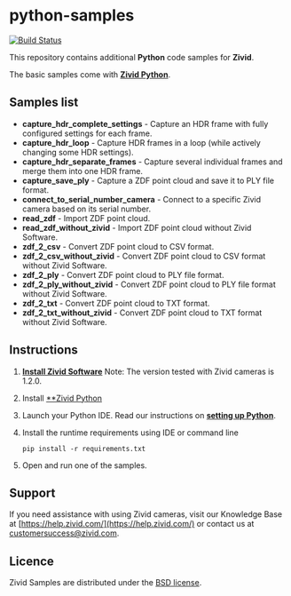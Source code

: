 # python-samples

[![Build Status](https://travis-ci.com/zivid/python-samples.svg?branch=master)](https://travis-ci.com/zivid/python-samples)

This repository contains additional **Python** code samples for **Zivid**.

The basic samples come with [**Zivid Python**](https://github.com/zivid/zivid-python).

## Samples list
- **capture_hdr_complete_settings** - Capture an HDR frame with fully configured settings for each frame.
- **capture_hdr_loop** - Capture HDR frames in a loop (while actively changing some HDR settings).
- **capture_hdr_separate_frames** - Capture several individual frames and merge them into one HDR frame.
- **capture_save_ply** - Capture a ZDF point cloud and save it to PLY file format.
- **connect_to_serial_number_camera** - Connect to a specific Zivid camera based on its serial number.
- **read_zdf** - Import ZDF point cloud.
- **read_zdf_without_zivid** - Import ZDF point cloud without Zivid Software.
- **zdf_2_csv** - Convert ZDF point cloud to CSV format.
- **zdf_2_csv_without_zivid** - Convert ZDF point cloud to CSV format without Zivid Software.
- **zdf_2_ply** - Convert ZDF point cloud to PLY file format.
- **zdf_2_ply_without_zivid** - Convert ZDF point cloud to PLY file format without Zivid Software.
- **zdf_2_txt** - Convert ZDF point cloud to TXT format.
- **zdf_2_txt_without_zivid** - Convert ZDF point cloud to TXT format without Zivid Software.

## Instructions

1. [**Install Zivid Software**](https://www.zivid.com/downloads)
Note: The version tested with Zivid cameras is 1.2.0.

2. Install [**Zivid Python](https://github.com/zivid/zivid-python)

3. Launch your Python IDE. Read our instructions on [**setting up Python**](https://zivid.atlassian.net/wiki/spaces/ZividKB/pages/427556/Setting+up+Python).

4. Install the runtime requirements using IDE or command line

       pip install -r requirements.txt

5. Open and run one of the samples.

## Support
If you need assistance with using Zivid cameras, visit our Knowledge Base at [https://help.zivid.com/](https://help.zivid.com/) or contact us at [customersuccess@zivid.com](mailto:customersuccess@zivid.com).

## Licence
Zivid Samples are distributed under the [BSD license](LICENSE).